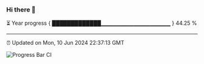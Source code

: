 ### Hi there 👋

⏳ Year progress { █████████████▁▁▁▁▁▁▁▁▁▁▁▁▁▁▁▁▁ } 44.25 %

---

⏰ Updated on Mon, 10 Jun 2024 22:37:13 GMT

![Progress Bar CI](https://github.com/IshwaranRudhara/GIT-ACTION/workflows/Progress%20Bar%20CI/badge.svg)
